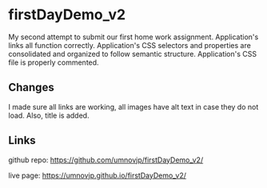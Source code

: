 # firstDayDemo_v2
My second attempt to submit our first home work assignment. Application's links all function correctly. Application's CSS selectors and properties are consolidated and organized to follow semantic structure. Application's CSS file is properly commented.
## Changes
I made sure all links are working, all images have alt text in case they do not load. Also, title is added. 
## Links
github repo: https://github.com/umnovjp/firstDayDemo_v2/

live page: https://umnovjp.github.io/firstDayDemo_v2/
